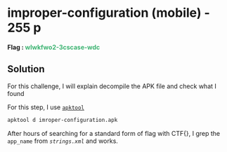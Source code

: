 #   improper-configuration  (mobile) - 255 p
**Flag : <span style="color:rgb(60, 179, 113)">wlwkfwo2-3cscase-wdc</span>**
## Solution

For this challenge, I will explain decompile the APK file and check what I found

For this step, I use [`apktool`](https://github.com/iBotPeaches/Apktool)

```bash
apktool d imroper-configuration.apk
```

After hours of searching for a standard form of flag with CTF{}, I grep the `app_name` from *`strings.xml`* and works.
